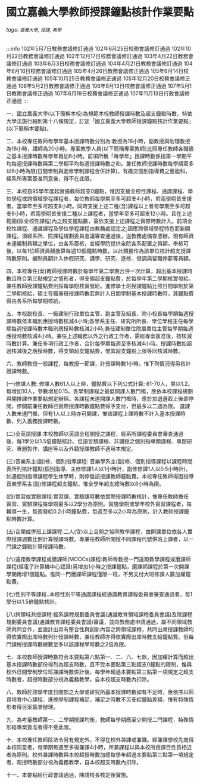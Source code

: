 # 國立嘉義大學教師授課鐘點核計作業要點

###### tags: `嘉義大學`, `授課`, `教學`

:::info
102年5月7日教務會議修訂通過
102年6月25日校務會議修訂通過
102年10月22日教務會議修訂通過
102年12月17日校務會議修訂通過
103年4月22日教務會議修訂通過
103年6月3日校務會議修訂通過
104年4月21日教務會議修訂通過
104年6月16日校務會議修訂通過
105年4月26日教務會議修正通過
105年6月14日校務會議修訂通過
105年10月25日教務會議修正通過
105年12月20日校務會議修正通過
106年5月2日教務會議修正通過
106年6月13日校務會議修正通過
107年5月1日教務會議修正通過
107年6月19日校務會議修正通過
107年11月13日行政會議修正通過
:::

一、國立嘉義大學(以下簡稱本校)為規範本校教師授課時數及超支鐘點時數，特依大學法施行細則第十八條規定，訂定「國立嘉義大學教師授課鐘點核計作業要點」(以下簡稱本要點)。

二、本校專任教師每學年基本授課時數分別為:教授為16小時，副教授與助理教授為18小時，講師為20小時。專案教學人員(以下簡稱專案教師)比照專任教師各職級之基本授課時數每學年再加6小時。前項所稱「每學年」授課時數係指第一學期平均每週授課時數與第二學期平均每週授課時數之和。兼任教師授課時數每學期至多以6小時為限(日間學制與進修學制課程合併計算)，有繳交個別指導費之藝能科，經系所專案簽准同意後，得不在此限。

三、本校自95學年度起實施教師超支0鐘點，惟因支援全校性課程、通識課程、學位學程或跨領域學程課程者，每位教師每學期至多可超支4小時，若兩學期皆支援者，當學年至多可超支8小時。同時支援上述二種(含)課程以上者每學期至多可超支6小時，若兩學期皆支援二種以上課程者，當學年至多可超支12小時。且在上述範圍(除全校性課程)內之超支鐘點數，需依支援上述課程之實際時數計入。前項全校性課程、通識課程及學位學程課程由教務處認定之;因應跨領域學程特色而新開課程，須經系所、院課程規劃委員會議審查通過後，送教務處備查憑辦。現有師資未達編制員額之單位，由各系簽核，並經學院提供全院各系配置之員額，奉核可後，以每1位師資員額換算每週10個鐘點時數，以此類推作為該單位核計超支授課時數原則。編制員額計入休假研究、講學、研究、進修、借調與留職停薪等員額。

四、本校專任(案)教師授課時數於每學年第二學期合併一次計算，超出基本授課時數且符合第三點規定之情形者，得支領超支鐘點費，於每學年第二學期核實發給。兼任教師授課鐘點費則採每學期核實發給。進修學士班授課鐘點比照日間學制於第二學期核給，碩士在職專班授課時數若無計入日間學制基本授課時數時，其鐘點費得由各系所每學期核給。

五、本校副校長、一級建制行政單位主管、副主管及組長、附小校長每學期每週授課時數依本職別應授時數核減4小時;各學系主任、研究所所長、學位學程主任每學期每週授課時數本職別應授時數核減2小時;兼任建制單位院屬單位主管每學期每週應授時數核減4小時。兼任上述職務以外之行政工作者，需經專案簽准後，按核減時數計算。兼任多項行政工作者，合計每學期每週至多核減4小時。授課時數如超過核減後之應授時數，得支領超支鐘點費，惟其超支鐘點上限等同核減時數。

六、教師教授一般課程，每教授一節課，計授課時數1小時，惟下列情況得另核計授課時數。

(一)修課人數:
修課人數61人以上時，鐘點費以下列公式計算:
61-70人，乘以1.2。每增加10人，參數增加0.15。各學制課程之最低開課人數門檻，應依本校課程規劃與開排課作業要點規定辦理。各課程未達開課人數門檻時，應於加退選截止後即停開，停開前兼任教師已實際授課時數鐘點費得予支付，但最多以二週為限。
選課人數未達門檻，但有1人以上時亦可開課，惟該課程上課時數不計入基本授課時數，列入義務授課時數。

(二)全英語授課:本校教師以英語全程開授之課程，經系所課程委員會審查通過後，每1學分以1.5倍鐘點核計。但語言類課程、非講授之個別指導類課程、專題研究、專題製作、講座等以及外籍授課教師不適用本規定。

(三)音樂系主(副)修、個別指導課程:
音樂學系主(副)修、個別指導課程以課程時間表所列核計鐘點(個別指導、主修修課1人以1小時計，副修修課1人以0.5小時計)。如遇個別指導課程學生休學時，則停發該授課教師鐘點費。本校專任教師得因指導音樂學系主(副)修課程超支鐘點，惟全學年超支總時數以8小時為限。

(四)實習或實驗課程:實習課、實驗課時數依實際授課時數核計，惟專任教師擔任實習、實驗課程每學期最多以2學分為原則。實施學期或學年校外實習課程者，每輔導一生，每週發給0.2小時鐘點費，每週至多以2小時為原則，計入教師授課鐘點時數計算。

(五)合開或併班上課課程:二人(含)以上合開之協同教學課程，由開課單位依各人實際授課週數比例計算授課時數。專兼任教師所開授不同課程代號併班上課者，以一門課之鐘點計算授課時數。

(六)遠距教學課程或磨課師(MOOCs)課程:教師每教授一門遠距教學課程或磨課師課程(經電子計算機中心認證)另增加1小時之授課鐘點，磨課師課程於第一次開課學期再增1個鐘點。惟同一門磨課師課程僅限一班，不另支付大班修課人數加權鐘點費。

(七)性別平等課程‥本校性別平等通識課程經通識教育課程委員會審查通過者，每1學分以1.5倍鐘點核計。

(八)跨領域共授課程:經系課程規劃委員會議(通識教育領域課程委員會議)及院課程規劃委員會議(通識教育課程委員會議)審議，並向教務處申請通過，屬不同領域教師共同合作，並設計出具有整合性與創新內容之跨領域課程，共同出席授課教師均得依實際出席時數列計授課時數，兼任教師亦得依實際出席時數支給鐘點費。但每門課程授課時數總數至多以該課程學時數之2倍為限。

七、本校教師授課時數符合本要點第六點第一、二、六、七款，因加權計算而超出基本授課時數部份得列為超支時數，且不受本要點第三點超支0鐘點的限制，惟與校外日間學制學位班兼課時數併計後，每學年超過本要點第三點第一項規定之超支時數者，超授時數部分視為義務教學，自本校超支時數內扣除。

八、教師於該學年度日間部之大學或研究所基本授課時數如有不足時，應依序以師資培育中心課程、進修學制課程補足，補足之時數不另支給鐘點差額，惟有特殊情形者得另案簽准辦理。

九、為考量教師第一、二學期授課均衡，教師每學期應至少開授二門課程，特殊情形經專案簽准者得不受此限。

十、本校專任教師除法令另有規定外，不得在校外兼課或兼職。經兼課學校先商得本校同意者，每學期每週至多得兼課4小時，所兼課程以與本校所授課目性質相近者為原則。校外兼課時數與本校超授時數加總每學年超過本要點第三點第一項規定者，超授時數部分視為義務教學，自本校超支時數內扣除。

十一、本要點經行政會議通過，陳請校長核定後實施。
